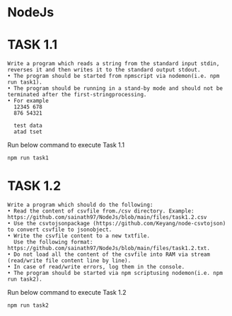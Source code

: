 # NodeJs
# TASK 1.1

    Write a program which reads a string from the standard input stdin, reverses it and then writes it to the standard output stdout.
    • The program should be started from npmscript via nodemon(i.e. npm run task1).
    • The program should be running in a stand-by mode and should not be terminated after the first-stringprocessing.
    • For example
      12345 678
      876 54321
      
      test data
      atad tset
Run below command to execute Task 1.1

    npm run task1

# TASK 1.2

    Write a program which should do the following:
    • Read the content of csvfile from./csv directory. Example: https://github.com/sainath97/NodeJs/blob/main/files/task1.2.csv
    • Use the csvtojsonpackage (https://github.com/Keyang/node-csvtojson) to convert csvfile to jsonobject.
    • Write the csvfile content to a new txtfile.
      Use the following format: https://github.com/sainath97/NodeJs/blob/main/files/task1.2.txt.
    • Do not load all the content of the csvfile into RAM via stream (read/write file content line by line).
    • In case of read/write errors, log them in the console.
    • The program should be started via npm scriptusing nodemon(i.e. npm run task2).
Run below command to execute Task 1.2

    npm run task2
